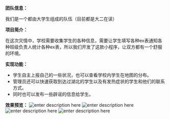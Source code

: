**团队信息：**

我们是一个都由大学生组成的队伍（目前都是大二在读）

**项目简介：**

   在这次灾情中，学校需要收集学生的各种信息，需要让学生填写各种ex表通知各种班级负责人统计各种ex表，所以我们开发了这款小程序，让双方都有一个舒服的环境。

**实现功能：**

 - 学生自主上报自己的一些状况，也可以查看学校内学生在地图的分布。
 - 管理员还可以快速获取到达过湖北的学生以及有发热症状的学生和他们的联系方式。
 - 同时也可以发布一些辟谣的信息给学生。


**效果预览：**
![enter description here](https://ask.qcloudimg.com/draft/4699402/mf1sl2nh87.gif)
![enter description here](https://ask.qcloudimg.com/draft/4699402/nlxnnpvjl5.gif)
![enter description here](https://ask.qcloudimg.com/draft/4699402/nlxnnpvjl5.gif)
![enter description here](https://ask.qcloudimg.com/draft/4699402/hc5zn2udvd.gif)
